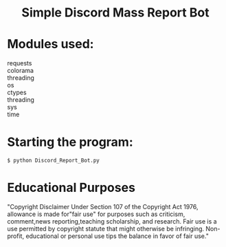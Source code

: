 
<h1 align="center">Simple Discord Mass Report Bot</h1>

# Modules used:
requests
<br>
colorama
<br>
threading
<br>
os
<br>
ctypes
<br>
threading
<br>
sys
<br>
time

# Starting the program:
```$ python Discord_Report_Bot.py```

# Educational Purposes
"Copyright Disclaimer Under Section 107 of the Copyright Act 1976, allowance is made for"fair use" for purposes such as criticism, comment,news reporting,teaching scholarship, and research. Fair use is a use permitted by copyright statute that might otherwise be infringing. Non-profit, educational or personal use tips the balance in favor of fair use."

